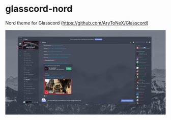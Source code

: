 # glasscord-nord
Nord theme for Glasscord (https://github.com/AryToNeX/Glasscord)

![screenshot](https://github.com/trevarj/glasscord-nord/blob/master/image.PNG "glasscord-nord")
